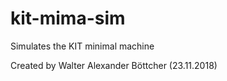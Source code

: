 # kit-mima-sim
Simulates the KIT minimal machine

Created by Walter Alexander Böttcher (23.11.2018)
